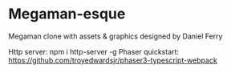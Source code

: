 # Megaman-esque

Megaman clone with assets & graphics designed by Daniel Ferry

Http server: npm i http-server -g
Phaser quickstart: https://github.com/troyedwardsjr/phaser3-typescript-webpack
